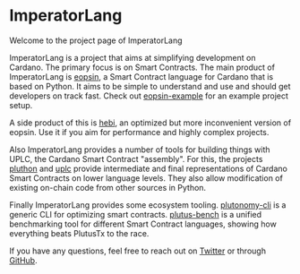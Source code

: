 # ImperatorLang

Welcome to the project page of ImperatorLang

ImperatorLang is a project that aims at simplifying development on Cardano.
The primary focus is on Smart Contracts.
The main product of ImperatorLang is [eopsin](https://github.com/ImperatorLang/eopsin), 
a Smart Contract language for Cardano that is based on Python.
It aims to be simple to understand and use and should get developers on track fast.
Check out [eopsin-example](https://github.com/ImperatorLang/eopsin-example) for an example project setup. 

A side product of this is [hebi](https://github.com/ImperatorLang/hebi), an optimized but more inconvenient version
of eopsin. Use it if you aim for performance and highly complex projects.

Also ImperatorLang provides a number of tools for building things with UPLC, the Cardano Smart Contract "assembly".
For this, the projects [pluthon](https://github.com/ImperatorLang/pluthon) and [uplc](https://github.com/ImperatorLang/uplc)
provide intermediate and final representations of Cardano Smart Contracts on lower language levels.
They also allow modification of existing on-chain code from other sources in Python.

Finally ImperatorLang provides some ecosystem tooling. [plutonomy-cli](https://github.com/ImperatorLang/plutonomy-cli)
is a generic CLI for optimizing smart contracts.
[plutus-bench](https://github.com/ImperatorLang/plutus-bench) is a unified benchmarking tool for different Smart Contract languages,
showing how everything beats PlutusTx to the race.

If you have any questions, feel free to reach out on [Twitter](https://twitter.com/ImperatorLang) or through [GitHub](https://github.com/ImperatorLang/eopsin/discussions).
